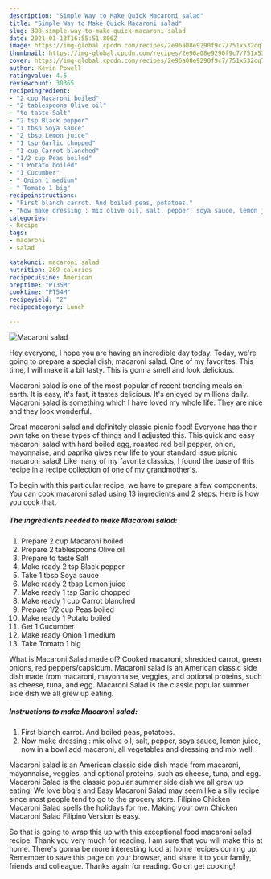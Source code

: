 ```yaml
---
description: "Simple Way to Make Quick Macaroni salad"
title: "Simple Way to Make Quick Macaroni salad"
slug: 398-simple-way-to-make-quick-macaroni-salad
date: 2021-01-13T16:55:51.806Z
image: https://img-global.cpcdn.com/recipes/2e96a08e9290f9c7/751x532cq70/macaroni-salad-recipe-main-photo.jpg
thumbnail: https://img-global.cpcdn.com/recipes/2e96a08e9290f9c7/751x532cq70/macaroni-salad-recipe-main-photo.jpg
cover: https://img-global.cpcdn.com/recipes/2e96a08e9290f9c7/751x532cq70/macaroni-salad-recipe-main-photo.jpg
author: Kevin Powell
ratingvalue: 4.5
reviewcount: 30365
recipeingredient:
- "2 cup Macaroni boiled"
- "2 tablespoons Olive oil"
- "to taste Salt"
- "2 tsp Black pepper"
- "1 tbsp Soya sauce"
- "2 tbsp Lemon juice"
- "1 tsp Garlic chopped"
- "1 cup Carrot blanched"
- "1/2 cup Peas boiled"
- "1 Potato boiled"
- "1 Cucumber"
- " Onion 1 medium"
- " Tomato 1 big"
recipeinstructions:
- "First blanch carrot. And boiled peas, potatoes."
- "Now make dressing : mix olive oil, salt, pepper, soya sauce, lemon juice, now in a bowl add macaroni, all vegetables and dressing and mix well."
categories:
- Recipe
tags:
- macaroni
- salad

katakunci: macaroni salad 
nutrition: 269 calories
recipecuisine: American
preptime: "PT35M"
cooktime: "PT54M"
recipeyield: "2"
recipecategory: Lunch

---
```



![Macaroni salad](https://img-global.cpcdn.com/recipes/2e96a08e9290f9c7/751x532cq70/macaroni-salad-recipe-main-photo.jpg)

Hey everyone, I hope you are having an incredible day today. Today, we're going to prepare a special dish, macaroni salad. One of my favorites. This time, I will make it a bit tasty. This is gonna smell and look delicious.

Macaroni salad is one of the most popular of recent trending meals on earth. It is easy, it's fast, it tastes delicious. It's enjoyed by millions daily. Macaroni salad is something which I have loved my whole life. They are nice and they look wonderful.

Great macaroni salad and definitely classic picnic food! Everyone has their own take on these types of things and I adjusted this. This quick and easy macaroni salad with hard boiled egg, roasted red bell pepper, onion, mayonnaise, and paprika gives new life to your standard issue picnic macaroni salad! Like many of my favorite classics, I found the base of this recipe in a recipe collection of one of my grandmother&#39;s.


To begin with this particular recipe, we have to prepare a few components. You can cook macaroni salad using 13 ingredients and 2 steps. Here is how you cook that.

<!--inarticleads1-->

##### The ingredients needed to make Macaroni salad:

1. Prepare 2 cup Macaroni boiled
1. Prepare 2 tablespoons Olive oil
1. Prepare to taste Salt
1. Make ready 2 tsp Black pepper
1. Take 1 tbsp Soya sauce
1. Make ready 2 tbsp Lemon juice
1. Make ready 1 tsp Garlic chopped
1. Make ready 1 cup Carrot blanched
1. Prepare 1/2 cup Peas boiled
1. Make ready 1 Potato boiled
1. Get 1 Cucumber
1. Make ready  Onion 1 medium
1. Take  Tomato 1 big


What is Macaroni Salad made of? Cooked macaroni, shredded carrot, green onions, red peppers/capsicum. Macaroni salad is an American classic side dish made from macaroni, mayonnaise, veggies, and optional proteins, such as cheese, tuna, and egg. Macaroni Salad is the classic popular summer side dish we all grew up eating. 

<!--inarticleads2-->

##### Instructions to make Macaroni salad:

1. First blanch carrot. And boiled peas, potatoes.
1. Now make dressing : mix olive oil, salt, pepper, soya sauce, lemon juice, now in a bowl add macaroni, all vegetables and dressing and mix well.


Macaroni salad is an American classic side dish made from macaroni, mayonnaise, veggies, and optional proteins, such as cheese, tuna, and egg. Macaroni Salad is the classic popular summer side dish we all grew up eating. We love bbq&#39;s and Easy Macaroni Salad may seem like a silly recipe since most people tend to go to the grocery store. Filipino Chicken Macaroni Salad spells the holidays for me. Making your own Chicken Macaroni Salad Filipino Version is easy. 

So that is going to wrap this up with this exceptional food macaroni salad recipe. Thank you very much for reading. I am sure that you will make this at home. There's gonna be more interesting food at home recipes coming up. Remember to save this page on your browser, and share it to your family, friends and colleague. Thanks again for reading. Go on get cooking!
